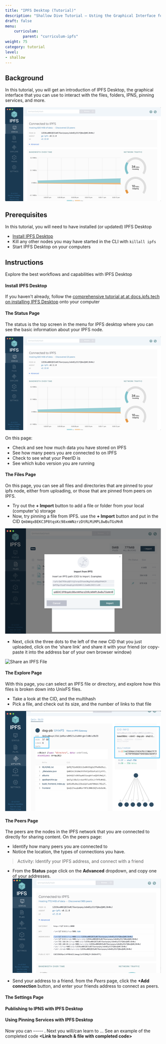 ```yaml
---
title: "IPFS Desktop (Tutorial)"
description: "Shallow Dive Tutorial – Usting the Graphical Interface for IPFS"
draft: false
menu:
    curriculum:
        parent: "curriculum-ipfs"
weight: 75
category: tutorial
level:
- shallow
---
```


## Background
In this tutorial, you will get an introduction of IPFS Desktop, the graphical interface that you can use to interact with the files, folders, IPNS, pinning services, and more.

![The IPFS Desktop](desktop1.png)

## Prerequisites
In this tutorial, you will need to have installed (or updated) IPFS Desktop
* [Install IPFS Desktop](https://docs.ipfs.tech/install/ipfs-desktop/)
* Kill any other nodes you may have started in the CLI with `killall ipfs`
* Start IPFS Desktop on your computers


## Instructions
Explore the best workflows and capabilities with IPFS Desktop

#### Install IPFS Desktop
If you haven't already, follow the [comprehensive tutorial at at docs.ipfs.tech on installing IPFS Desktop](https://docs.ipfs.tech/install/ipfs-desktop/) onto your computer

#### The Status Page

The status is the top screen in the menu for IPFS desktop where you can see the basic information about your IPFS node.

![IPFS Desktop Status Page](desktop1.png)

On this page:

* Check and see how much data you have stored on IPFS
* See how many peers you are connected to on IPFS
* Check to see what your PeerID is
* See which kubo version you are running

#### The Files Page
On this page, you can see all files and directories that are pinned to your ipfs node, either from uploading, or those that are pinned from peers on IPFS.

* Try out the **+ Import** button to add a file or folder from your local (computer's) storage
* Now, try pinning a file from IPFS. use the **+ Import** button and put in the CID `QmbWqxBEKC3P8tqsKc98xmWNzrzDtRLMiMPL8wBuTGsMnR`

![IPFS Desktop Import a CID](desktop2.png)

* Next, click the three dots to the left of the new CID that you just uploaded, click on the 'share link' and share it with your friend (or copy-paste it into the address bar of your own browser window)

![Share an IPFS File](desktop3.png)

#### The Explore Page
With this page, you can select an IPFS file or directory, and explore how this files is broken down into UnixFS files.
* Take a look at the CID, and the multihash
* Pick a file, and check out its size, and the number of links to that file


![Explore and IPFS File](desktop4.png)

#### The Peers Page
The peers are the nodes in the IPFS network that you are connected to directly for sharing content. On the peers page:
* Identify how many peers you are connected to
* Notice the location, the types of connections you have.

> Activity: Identify your IPFS address, and connect with a friend

* From the **Status** page click on the **Advanced** dropdown, and copy one of your addresses.
![Get your address](desktop5.png)

* Send your address to a friend. from the _Peers_ page, click the **+Add connection** button, and enter your friends address to connect as peers.

#### The Settings Page
#### Publishing to IPNS with IPFS Desktop
#### Using Pinning Services with IPFS Desktop




<!-- Summary -->
Now you can ----- . Next you will/can learn to ... See an example of the completed code  **<Link to branch & file with completed code>**
